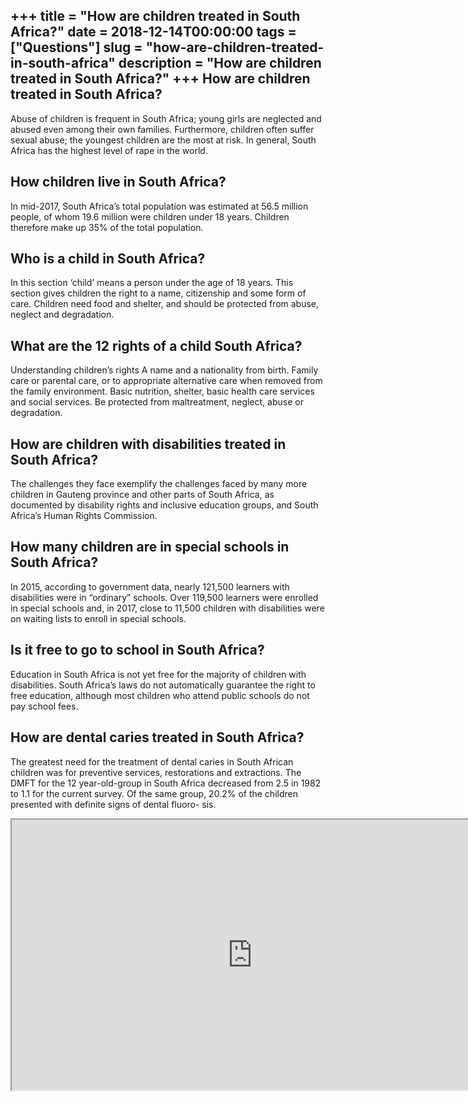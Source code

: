 +++
title = "How are children treated in South Africa?"
date = 2018-12-14T00:00:00
tags = ["Questions"]
slug = "how-are-children-treated-in-south-africa"
description = "How are children treated in South Africa?"
+++
How are children treated in South Africa?
-----------------------------------------

Abuse of children is frequent in South Africa; young girls are neglected and abused even among their own families. Furthermore, children often suffer sexual abuse; the youngest children are the most at risk. In general, South Africa has the highest level of rape in the world.

How children live in South Africa?
----------------------------------

In mid-2017, South Africa’s total population was estimated at 56.5 million people, of whom 19.6 million were children under 18 years. Children therefore make up 35% of the total population.

Who is a child in South Africa?
-------------------------------

In this section ‘child’ means a person under the age of 18 years. This section gives children the right to a name, citizenship and some form of care. Children need food and shelter, and should be protected from abuse, neglect and degradation.

What are the 12 rights of a child South Africa?
-----------------------------------------------

Understanding children’s rights A name and a nationality from birth. Family care or parental care, or to appropriate alternative care when removed from the family environment. Basic nutrition, shelter, basic health care services and social services. Be protected from maltreatment, neglect, abuse or degradation.

How are children with disabilities treated in South Africa?
-----------------------------------------------------------

The challenges they face exemplify the challenges faced by many more children in Gauteng province and other parts of South Africa, as documented by disability rights and inclusive education groups, and South Africa’s Human Rights Commission.

How many children are in special schools in South Africa?
---------------------------------------------------------

In 2015, according to government data, nearly 121,500 learners with disabilities were in “ordinary” schools. Over 119,500 learners were enrolled in special schools and, in 2017, close to 11,500 children with disabilities were on waiting lists to enroll in special schools.

Is it free to go to school in South Africa?
-------------------------------------------

Education in South Africa is not yet free for the majority of children with disabilities. South Africa’s laws do not automatically guarantee the right to free education, although most children who attend public schools do not pay school fees.

How are dental caries treated in South Africa?
----------------------------------------------

The greatest need for the treatment of dental caries in South African children was for preventive services, restorations and extractions. The DMFT for the 12 year-old-group in South Africa decreased from 2.5 in 1982 to 1.1 for the current survey. Of the same group, 20.2% of the children presented with definite signs of dental fluoro- sis.

<iframe allow="accelerometer; autoplay; clipboard-write; encrypted-media; gyroscope; picture-in-picture" allowfullscreen="" class="__youtube_prefs__  epyt-is-override  no-lazyload" data-no-lazy="1" data-origheight="433" data-origwidth="770" data-skipgform_ajax_framebjll="" height="433" id="_ytid_35428" loading="lazy" src="https://www.youtube.com/embed/NVH7JewfgJg?enablejsapi=1&autoplay=0&cc_load_policy=0&cc_lang_pref=&iv_load_policy=1&loop=0&modestbranding=0&rel=1&fs=1&playsinline=0&autohide=2&theme=dark&color=red&controls=1&" title="YouTube player" width="770"></iframe>
